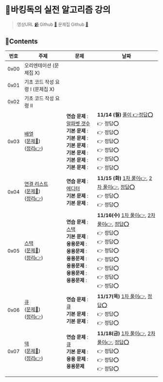 # 🐶바킹독의 실전 알고리즘 강의

> 영상URL [📹](https://www.youtube.com/playlist?list=PLtqbFd2VIQv4O6D6l9HcD732hdrnYb6CY)
> Github [🔗](https://github.com/encrypted-def/basic-algo-lecture)
> 문제집 Github [🔗](https://github.com/encrypted-def/basic-algo-lecture/blob/master/workbook.md)

## 📑Contents

| 번호 | 주제                                                         | 문제                                                         | 날짜                                                         |
| ---- | ------------------------------------------------------------ | ------------------------------------------------------------ | ------------------------------------------------------------ |
| 0x00 | 오리엔테이션 (문제집 X)                                      |                                                              |                                                              |
| 0x01 | 기초 코드 작성 요령 I (문제집 X)                             |                                                              |                                                              |
| 0x02 | 기초 코드 작성 요령 II                                       |                                                              |                                                              |
| 0x03 | [배열](https://youtu.be/mBeyFsHqzHg)<br />([문제📑](https://www.acmicpc.net/workbook/view/7307))<br />([정리👉](./0x03_array.md)) | **연습 문제** : [알파벳 갯수](https://www.acmicpc.net/problem/10808)  <br />**기본 문제** : <br />**기본 문제** : <br />**기본 문제** : <br />**기본 문제** : <br />**기본 문제** : <br />**기본 문제** : | **11/14 (월)** [풀이 👉](../acmicpc/10808/10808.md)[정답⭕](./0x03_10808.py)<br />👉 정답⭕️<br />👉 정답⭕️<br />👉 정답⭕️<br />👉 정답⭕️<br />👉 정답⭕️<br />👉 정답⭕️ |
| 0x04 | [연결 리스트](https://youtu.be/C6MX5u7r72E)<br />([문제📑](https://www.acmicpc.net/workbook/view/7308))<br />([정리👉](./0x04_linked_list.md)) | **연습 문제** : [에디터](https://www.acmicpc.net/problem/1406)  <br />**기본 문제** : <br />**기본 문제** : | **11/15 (화)** [1차 풀이👉](../acmicpc/1406/1406.md), [2차 풀이👉](../acmicpc/re_1406/re_1406.md), [정답⭕](./0x04_1406.py)<br />👉 정답⭕️<br />👉 정답⭕️ |
| 0x05 | [스택](https://youtu.be/0DsyCXIN7Wg)<br />([문제📑](https://www.acmicpc.net/workbook/view/7309))<br />([정리👉](./0x05_stack.md)) | **연습 문제** : [스택](https://www.acmicpc.net/problem/10828)<br />**기본 문제** : <br />**응용문제** : <br />**응용문제** : <br />**응용문제** : <br />**응용문제** : <br />**응용문제** : <br />**응용문제** : | **11/16(수)** [1차 풀이👉](../acmicpc/10828/10828.md), [2차 풀이👉](../acmicpc/re_10828/re_10828.md), [정답⭕](./0x05_10828.py)<br />👉 정답⭕️<br />👉 정답⭕️<br />👉 정답⭕️<br />👉 정답⭕️<br />👉 정답⭕️<br />👉 정답⭕️<br />👉 정답⭕️ |
| 0x06 | [큐](https://www.acmicpc.net/workbook/view/7310)<br />([문제📑](https://www.acmicpc.net/workbook/view/10845))<br />([정리👉](./0x06_queue.md)) | **연습 문제** : [큐](https://www.acmicpc.net/problem/10845)<br />**기본 문제** : <br />**기본 문제** : | **11/17(목)** [1차 풀이👉](../acmicpc/10845/10845.md), [정답⭕](./0x05_10845.py)<br />👉 정답⭕️<br />👉 정답⭕️ |
| 0x07 | [덱](https://www.acmicpc.net/workbook/view/7310)<br />([문제📑](https://www.acmicpc.net/workbook/view/7311))<br />([정리👉](./0x07_deque.md)) | **연습 문제** : [큐](https://www.acmicpc.net/problem/10845)<br />**기본 문제** : <br />**응용 문제** :<br />**응용문제** | **11/18(금)** [1차 풀이👉](../acmicpc/10866/10866.md), [2차 풀이👉](../acmicpc/re_10866/re_10866.md), [정답⭕](./0x05_10866.py)<br />👉 정답⭕️<br />👉 정답⭕️<br />👉 정답⭕️ |
|      |                                                              |                                                              |                                                              |



